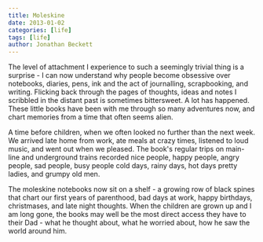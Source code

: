 ```yaml
---
title: Moleskine
date: 2013-01-02
categories: [life]
tags: [life]
author: Jonathan Beckett
---
```


The level of attachment I experience to such a seemingly trivial thing is a surprise - I can now understand why people become obsessive over notebooks, diaries, pens, ink and the act of journalling, scrapbooking, and writing. Flicking back through the pages of thoughts, ideas and notes I scribbled in the distant past is sometimes bittersweet. A lot has happened. These little books have been with me through so many adventures now, and chart memories from a time that often seems alien.

A time before children, when we often looked no further than the next week. We arrived late home from work, ate meals at crazy times, listened to loud music, and went out when we pleased. The book's regular trips on main-line and underground trains recorded nice people, happy people, angry people, sad people, busy people cold days, rainy days, hot days pretty ladies, and grumpy old men.

The moleskine notebooks now sit on a shelf - a growing row of black spines that chart our first years of parenthood, bad days at work, happy birthdays, christmases, and late night thoughts. When the children are grown up and I am long gone, the books may well be the most direct access they have to their Dad - what he thought about, what he worried about, how he saw the world around him.
